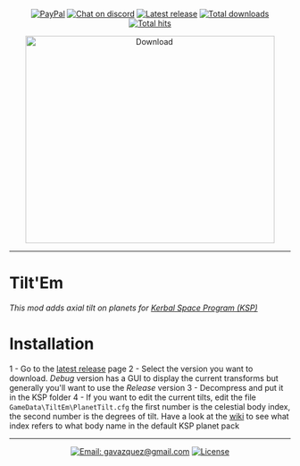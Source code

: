 <p align="center">
    <a href="https://paypal.me/gavazquez"><img src="https://img.shields.io/badge/paypal-donate-yellow.svg?style=flat&logo=paypal" alt="PayPal"/></a>
    <a href="https://discord.gg/wKVMhWQ"><img src="https://img.shields.io/discord/378456662392045571.svg?style=flat&logo=discord&label=discord" alt="Chat on discord"/></a>
    <a href="../../releases"><img src="https://img.shields.io/github/release/lunamultiplayer/tiltem.svg?style=flat&logo=github&logoColor=white" alt="Latest release" /></a>
    <a href="../../releases"><img src="https://img.shields.io/github/downloads/lunamultiplayer/tiltem/total.svg?style=flat&logo=github&logoColor=white" alt="Total downloads" /></a>
    <a href="../../"><img src="https://img.shields.io/github/search/lunamultiplayer/tiltem/goto.svg?&style=flat&logo=github&logoColor=white" alt="Total hits" /></a>
</p>

<p align="center">
  <a href="../../releases/latest"><img src="../master/Doc/Tilt.gif" alt="Download" height="371" width="446"/></a>
</p>

---

# Tilt'Em

*This mod adds axial tilt on planets for [Kerbal Space Program (KSP)](https://kerbalspaceprogram.com)*

# Installation

1 - Go to the [latest release](../../releases/latest) page
2 - Select the version you want to download. *Debug* version has a GUI to display the current transforms but generally you'll want to use the *Release* version
3 - Decompress and put it in the KSP folder
4 - If you want to edit the current tilts, edit the file `GameData\TiltEm\PlanetTilt.cfg` the first number is the celestial body index, the second number is the degrees of tilt. Have a look at the [wiki](../../wiki) to see what index refers to what body name in the default KSP planet pack

---

<p align="center">
  <a href="mailto:gavazquez@gmail.com"><img src="https://img.shields.io/badge/email-gavazquez@gmail.com-blue.svg?style=flat" alt="Email: gavazquez@gmail.com" /></a>
  <a href="./LICENSE"><img src="https://img.shields.io/github/license/lunamultiplayer/LunaMultiPlayer.svg" alt="License" /></a>
</p>
